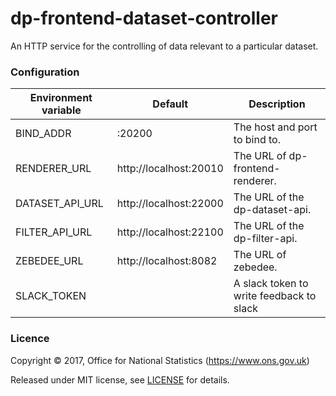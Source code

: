 dp-frontend-dataset-controller
==================

An HTTP service for the controlling of data relevant to a particular dataset.

### Configuration

| Environment variable | Default                 | Description
| -------------------- | ----------------------- | --------------------------------------
| BIND_ADDR            | :20200                  | The host and port to bind to.
| RENDERER_URL         | http://localhost:20010  | The URL of dp-frontend-renderer.
| DATASET_API_URL      | http://localhost:22000  | The URL of the dp-dataset-api.
| FILTER_API_URL       | http://localhost:22100  | The URL of the dp-filter-api.
| ZEBEDEE_URL          | http://localhost:8082   | The URL of zebedee.
| SLACK_TOKEN          |                         | A slack token to write feedback to slack

### Licence

Copyright ©‎ 2017, Office for National Statistics (https://www.ons.gov.uk)

Released under MIT license, see [LICENSE](LICENSE.md) for details.

